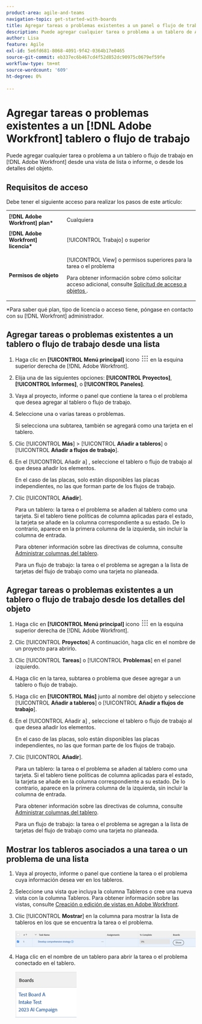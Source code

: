 ```yaml
---
product-area: agile-and-teams
navigation-topic: get-started-with-boards
title: Agregar tareas o problemas existentes a un panel o flujo de trabajo de Adobe Workfront
description: Puede agregar cualquier tarea o problema a un tablero de Adobe Workfront desde una vista de lista o de informe.
author: Lisa
feature: Agile
exl-id: 5e6fd681-8068-4091-9f42-0364b17e0465
source-git-commit: eb337ec6b467cd4f52d852dc90975c0679ef59fe
workflow-type: tm+mt
source-wordcount: '609'
ht-degree: 0%

---
```


# Agregar tareas o problemas existentes a un [!DNL Adobe Workfront] tablero o flujo de trabajo

Puede agregar cualquier tarea o problema a un tablero o flujo de trabajo en [!DNL Adobe Workfront] desde una vista de lista o informe, o desde los detalles del objeto.

## Requisitos de acceso

Debe tener el siguiente acceso para realizar los pasos de este artículo:

<table style="table-layout:auto">
 <col>
 <col>
 <tbody>
  <tr>
   <td role="rowheader"><strong>[!DNL Adobe Workfront] plan*</strong></td>
   <td> <p>Cualquiera</p> </td>
  </tr>
  <tr>
   <td role="rowheader"><strong>[!DNL Adobe Workfront] licencia*</strong></td>
   <td> <p>[!UICONTROL Trabajo] o superior</p> </td>
  </tr>
  <tr>
   <td role="rowheader"><strong>Permisos de objeto</strong></td>
   <td> <p>[!UICONTROL View] o permisos superiores para la tarea o el problema</p> <p>Para obtener información sobre cómo solicitar acceso adicional, consulte <a href="/help/quicksilver/workfront-basics/grant-and-request-access-to-objects/request-access.md" class="MCXref xref">Solicitud de acceso a objetos </a>.</p> </td>
  </tr>
 </tbody>
</table>

&#42;Para saber qué plan, tipo de licencia o acceso tiene, póngase en contacto con su [!DNL Workfront] administrador.

## Agregar tareas o problemas existentes a un tablero o flujo de trabajo desde una lista

1. Haga clic en **[!UICONTROL Menú principal]** icono ![](assets/main-menu-icon.png) en la esquina superior derecha de [!DNL Adobe Workfront].
1. Elija una de las siguientes opciones: **[!UICONTROL Proyectos]**, **[!UICONTROL Informes]**, o **[!UICONTROL Paneles]**.
1. Vaya al proyecto, informe o panel que contiene la tarea o el problema que desea agregar al tablero o flujo de trabajo.
1. Seleccione una o varias tareas o problemas.

   Si selecciona una subtarea, también se agregará como una tarjeta en el tablero.

1. Clic [!UICONTROL **Más**] > [!UICONTROL **Añadir a tableros**] o [!UICONTROL **Añadir a flujos de trabajo**].
1. En el [!UICONTROL Añadir a] , seleccione el tablero o flujo de trabajo al que desea añadir los elementos.

   En el caso de las placas, solo están disponibles las placas independientes, no las que forman parte de los flujos de trabajo.

1. Clic [!UICONTROL **Añadir**].

   Para un tablero: la tarea o el problema se añaden al tablero como una tarjeta. Si el tablero tiene políticas de columna aplicadas para el estado, la tarjeta se añade en la columna correspondiente a su estado. De lo contrario, aparece en la primera columna de la izquierda, sin incluir la columna de entrada.

   Para obtener información sobre las directivas de columna, consulte [Administrar columnas del tablero](/help/quicksilver/agile/get-started-with-boards/manage-board-columns.md).

   Para un flujo de trabajo: la tarea o el problema se agregan a la lista de tarjetas del flujo de trabajo como una tarjeta no planeada.

## Agregar tareas o problemas existentes a un tablero o flujo de trabajo desde los detalles del objeto

1. Haga clic en **[!UICONTROL Menú principal]** icono ![](assets/main-menu-icon.png) en la esquina superior derecha de [!DNL Adobe Workfront].
1. Clic [!UICONTROL **Proyectos**] A continuación, haga clic en el nombre de un proyecto para abrirlo.
1. Clic [!UICONTROL **Tareas**] o [!UICONTROL **Problemas**] en el panel izquierdo.
1. Haga clic en la tarea, subtarea o problema que desee agregar a un tablero o flujo de trabajo.
1. Haga clic en **[!UICONTROL Más]** junto al nombre del objeto y seleccione [!UICONTROL **Añadir a tableros**] o [!UICONTROL **Añadir a flujos de trabajo**].
1. En el [!UICONTROL Añadir a] , seleccione el tablero o flujo de trabajo al que desea añadir los elementos.

   En el caso de las placas, solo están disponibles las placas independientes, no las que forman parte de los flujos de trabajo.

1. Clic [!UICONTROL **Añadir**].

   Para un tablero: la tarea o el problema se añaden al tablero como una tarjeta. Si el tablero tiene políticas de columna aplicadas para el estado, la tarjeta se añade en la columna correspondiente a su estado. De lo contrario, aparece en la primera columna de la izquierda, sin incluir la columna de entrada.

   Para obtener información sobre las directivas de columna, consulte [Administrar columnas del tablero](/help/quicksilver/agile/get-started-with-boards/manage-board-columns.md).

   Para un flujo de trabajo: la tarea o el problema se agregan a la lista de tarjetas del flujo de trabajo como una tarjeta no planeada.

## Mostrar los tableros asociados a una tarea o un problema de una lista

1. Vaya al proyecto, informe o panel que contiene la tarea o el problema cuya información desea ver en los tableros.
1. Seleccione una vista que incluya la columna Tableros o cree una nueva vista con la columna Tableros.
Para obtener información sobre las vistas, consulte [Creación o edición de vistas en Adobe Workfront](/help/quicksilver/reports-and-dashboards/reports/reporting-elements/create-edit-views.md).
1. Clic [!UICONTROL **Mostrar**] en la columna para mostrar la lista de tableros en los que se encuentra la tarea o el problema.

   ![Mostrar tableros en la columna](assets/show-boards-in-column.png)

1. Haga clic en el nombre de un tablero para abrir la tarea o el problema conectado en el tablero.

   ![Seleccione un tablero](assets/select-board-in-column.png)
